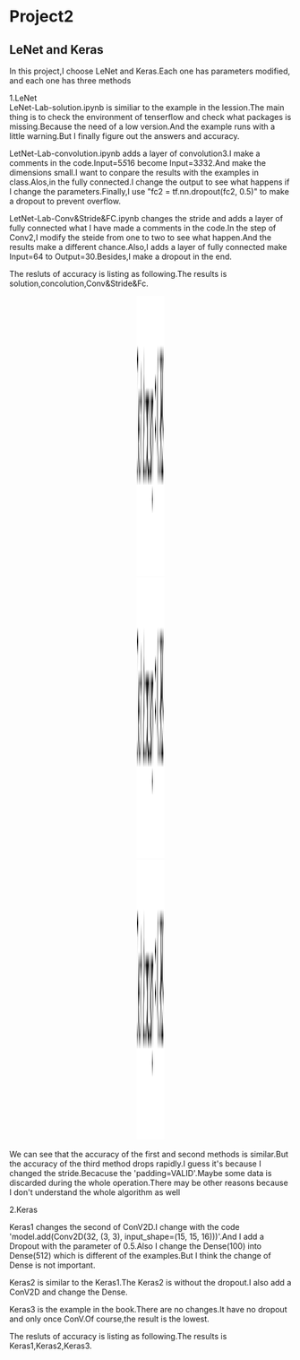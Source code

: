 # Project2
## LeNet and Keras
In this project,I choose LeNet and Keras.Each one has parameters modified, and each one has three methods  
  
1.LeNet  
LeNet-Lab-solution.ipynb is similiar to the example in the lession.The main thing is to check the environment of tenserflow and check what packages is missing.Because the need of a low version.And the example runs with a little warning.But I finally figure out the answers and accuracy.  
    
LetNet-Lab-convolution.ipynb adds a layer of convolution3.I make a comments in the code.Input=5*5*16 become Input=3*3*32.And make the dimensions small.I want to conpare the results with the examples in class.Alos,in the fully connected.I change the output to see what happens if I change the parameters.Finally,I use "fc2 = tf.nn.dropout(fc2, 0.5)" to make a dropout to prevent overflow.  
    
LetNet-Lab-Conv&Stride&FC.ipynb changes the stride and adds a layer of fully connected what I have made a comments in the code.In the step of Conv2,I modify the steide from one to two to see what happen.And the results make a different chance.Also,I adds a layer of fully connected make Input=64 to Output=30.Besides,I make a dropout in the end.  
    
The resluts of accuracy is listing as following.The results is solution,concolution,Conv&Stride&Fc.  
<div align=center><img src="https://github.com/zzy-98012/Project2/blob/main/iamge/solution.PNG" height="500" width="50"/></div>
<div align=center><img src="https://github.com/zzy-98012/Project2/blob/main/iamge/solution.PNG" height="500" width="50"/></div>
<div align=center><img src="https://github.com/zzy-98012/Project2/blob/main/iamge/solution.PNG" height="500" width="50"/></div>  

We can see that the accuracy of the first and second methods is similar.But the accuracy of the third method drops rapidly.I guess it's because I changed the stride.Becacuse the 'padding=VALID'.Maybe some data is discarded during the whole operation.There may be other reasons because I don't understand the whole algorithm as well  

2.Keras  

Keras1 changes the second of ConV2D.I change with the code 'model.add(Conv2D(32, (3, 3), input_shape=(15, 15, 16)))'.And I add a Dropout with the parameter of 0.5.Also I change the Dense(100) into Dense(512) which is different of the examples.But I think the change of Dense is not important.  

Keras2 is similar to the Keras1.The Keras2 is without the dropout.I also add a ConV2D and change the Dense.  

Keras3 is the example in the book.There are no changes.It have no dropout and only once ConV.Of course,the result is the lowest.  

The resluts of accuracy is listing as following.The results is Keras1,Keras2,Keras3.  
